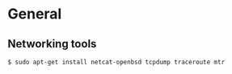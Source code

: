 # General

## Networking tools

```bash
$ sudo apt-get install netcat-openbsd tcpdump traceroute mtr
```
